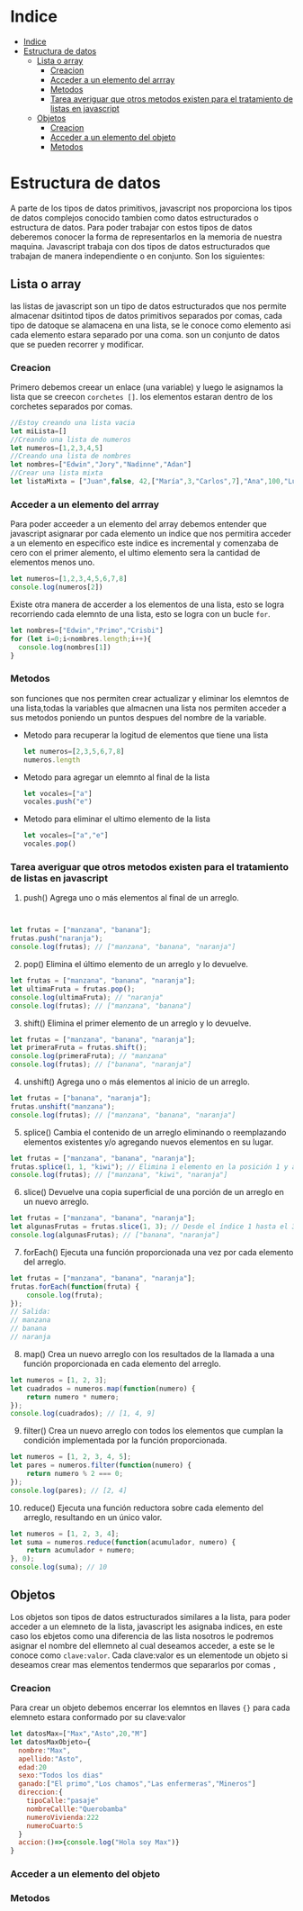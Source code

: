 # Indice
- [Indice](#indice)
- [Estructura de datos](#estructura-de-datos)
  - [Lista o array](#lista-o-array)
    - [Creacion](#creacion)
    - [Acceder a un elemento del arrray](#acceder-a-un-elemento-del-arrray)
    - [Metodos](#metodos)
    - [Tarea averiguar que otros metodos existen para el tratamiento  de listas en javascript](#tarea-averiguar-que-otros-metodos-existen-para-el-tratamiento--de-listas-en-javascript)
  - [Objetos](#objetos)
    - [Creacion](#creacion-1)
    - [Acceder a un elemento del objeto](#acceder-a-un-elemento-del-objeto)
    - [Metodos](#metodos-1)
# Estructura de datos
A parte de los tipos de datos primitivos, javascript nos proporciona los tipos de datos complejos conocido tambien como datos estructurados o estructura de datos.
Para poder trabajar con estos tipos de datos deberemos conocer la forma de representarlos en la memoria de nuestra maquina.
Javascript trabaja con dos tipos de datos estructurados que trabajan de manera independiente o en conjunto.
Son los siguientes:

## Lista o array
las listas de javascript son un tipo de datos estructurados que nos permite almacenar dsitintod tipos de datos primitivos separados por comas, cada tipo de datoque se alamacena en una lista, se le conoce como elemento asi cada elemento estara separado por una coma. son un conjunto de datos que se pueden recorrer y modificar.
### Creacion
Primero debemos creear un enlace (una variable) y luego le asignamos la lista que se creecon `corchetes []`. los elementos estaran dentro de los corchetes separados por comas.
```js
//Estoy creando una lista vacia
let miLista=[]
//Creando una lista de numeros
let numeros=[1,2,3,4,5]
//Creando una lista de nombres 
let nombres=["Edwin","Jory","Nadinne","Adan"]
//Crear una lista mixta
let listaMixta = ["Juan",false, 42,["María",3,"Carlos",7],"Ana",100,"Luis",1]
```
### Acceder a un elemento del arrray
Para poder acceeder a un elemento del array debemos entender que javascript asignarar por cada elemento un indice que nos permitira acceder a un elemento en especifico este indice es incremental y comenzaba de cero con el primer alemento, el ultimo elemento sera la cantidad de elementos menos uno.
```js
let numeros=[1,2,3,4,5,6,7,8]
console.log(numeros[2])
```
Existe otra manera de accerder a los elementos de una lista, esto se logra recorriendo cada elemnto de una lista, esto se logra con un bucle `for`.
```js
let nombres=["Edwin","Primo","Crisbi"]
for (let i=0;i<nombres.length;i++){
  console.log(nombres[1])
}
```
### Metodos
son funciones que nos permiten crear actualizar y eliminar los elemntos de una lista,todas la variables que almacnen una lista nos permiten  acceder a sus metodos poniendo un puntos despues del nombre de la variable.
- Metodo para recuperar la logitud de elementos que tiene una lista
  ```js
  let numeros=[2,3,5,6,7,8]
  numeros.length
  ```
- Metodo para agregar un elemnto al final de la lista
  ```js
  let vocales=["a"]
  vocales.push("e")
  ```
- Metodo para eliminar el ultimo elemento de la lista
  ```js
  let vocales=["a","e"]
  vocales.pop()
  ```
### Tarea averiguar que otros metodos existen para el tratamiento  de listas en javascript
1. push()
Agrega uno o más elementos al final de un arreglo.

```js


let frutas = ["manzana", "banana"];
frutas.push("naranja");
console.log(frutas); // ["manzana", "banana", "naranja"]

```
2. pop()
Elimina el último elemento de un arreglo y lo devuelve.

```js
let frutas = ["manzana", "banana", "naranja"];
let ultimaFruta = frutas.pop();
console.log(ultimaFruta); // "naranja"
console.log(frutas); // ["manzana", "banana"]

```
3. shift()
Elimina el primer elemento de un arreglo y lo devuelve.

```js
let frutas = ["manzana", "banana", "naranja"];
let primeraFruta = frutas.shift();
console.log(primeraFruta); // "manzana"
console.log(frutas); // ["banana", "naranja"]
```
4. unshift()
Agrega uno o más elementos al inicio de un arreglo.

```js
let frutas = ["banana", "naranja"];
frutas.unshift("manzana");
console.log(frutas); // ["manzana", "banana", "naranja"]
```
5. splice()
Cambia el contenido de un arreglo eliminando o reemplazando elementos existentes y/o agregando nuevos elementos en su lugar.
```js
let frutas = ["manzana", "banana", "naranja"];
frutas.splice(1, 1, "kiwi"); // Elimina 1 elemento en la posición 1 y agrega "kiwi"
console.log(frutas); // ["manzana", "kiwi", "naranja"]
```
6. slice()
Devuelve una copia superficial de una porción de un arreglo en un nuevo arreglo.

```js
let frutas = ["manzana", "banana", "naranja"];
let algunasFrutas = frutas.slice(1, 3); // Desde el índice 1 hasta el 3 (sin incluirlo)
console.log(algunasFrutas); // ["banana", "naranja"]
```
7. forEach()
Ejecuta una función proporcionada una vez por cada elemento del arreglo.
```js
let frutas = ["manzana", "banana", "naranja"];
frutas.forEach(function(fruta) {
    console.log(fruta);
});
// Salida:
// manzana
// banana
// naranja
```
8. map()
Crea un nuevo arreglo con los resultados de la llamada a una función proporcionada en cada elemento del arreglo.

```js
let numeros = [1, 2, 3];
let cuadrados = numeros.map(function(numero) {
    return numero * numero;
});
console.log(cuadrados); // [1, 4, 9]
```
9. filter()
Crea un nuevo arreglo con todos los elementos que cumplan la condición implementada por la función proporcionada.
```js
let numeros = [1, 2, 3, 4, 5];
let pares = numeros.filter(function(numero) {
    return numero % 2 === 0;
});
console.log(pares); // [2, 4]
```
10. reduce()
Ejecuta una función reductora sobre cada elemento del arreglo, resultando en un único valor.
```js
let numeros = [1, 2, 3, 4];
let suma = numeros.reduce(function(acumulador, numero) {
    return acumulador + numero;
}, 0);
console.log(suma); // 10
```
## Objetos
Los objetos son tipos de datos estructurados similares a la lista, para poder acceder a un elemneto de la lista, javascript les asignaba indices, en este caso los ebjetos como una diferencia de las lista nosotros le podremos asignar el nombre del ellemneto al cual deseamos acceder, a este se le conoce como `clave:valor`.
Cada clave:valor es un elementode un objeto si deseamos crear mas elementos tendermos que separarlos por comas `,` 
### Creacion
Para crear un objeto debemos encerrar los elemntos en llaves `{}` para cada elemneto estara conformado por su clave:valor

```js
let datosMax=["Max","Asto",20,"M"]
let datosMaxObjeto={
  nombre:"Max",
  apellido:"Asto",
  edad:20
  sexo:"Todos los dias"
  ganado:["El primo","Los chamos","Las enfermeras","Mineros"]
  direccion:{
    tipoCalle:"pasaje"
    nombreCallle:"Querobamba"
    numeroVivienda:222
    numeroCuarto:5
  }
  accion:()=>{console.log("Hola soy Max")}
}
```
### Acceder a un elemento del objeto
### Metodos